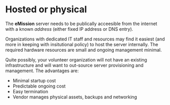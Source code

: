 # Hosted or physical

The **eMission** server needs to be publically acceesible from the internet with a known *address* (either fixed IP address or DNS entry).

Organizations with dedicated IT staff and resources may find it easiest (and more in keeping with insitutional policy) to host the server internally. The required hardware resources are small and ongoing management minimal.

Quite possibly, your volunteer organization will not have an existing infrastructure and will want to out-source server provisioning and management. The advantages are:

* Minimal startup cost
* Predictable ongoing cost
* Easy termination
* Vendor manages physical assets, backups and networking
